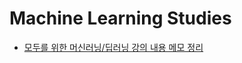 # Machine Learning Studies

+ [모두를 위한 머신러닝/딥러닝 강의 내용 메모 정리](https://github.com/akagaeng/self-study/tree/master/tensorflow/sungkim)
